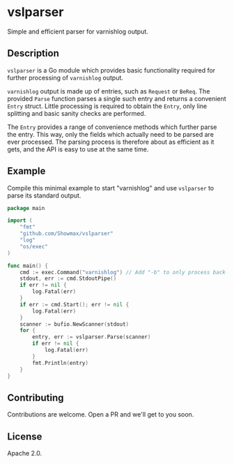 # vslparser

Simple and efficient parser for varnishlog output.

## Description

`vslparser` is a Go module which provides basic functionality required for
further processing of `varnishlog` output.

`varnishlog` output is made up of entries, such as `Request` or `BeReq`. The
provided `Parse` function parses a single such entry and returns a convenient
`Entry` struct. Little processing is required to obtain the `Entry`, only line
splitting and basic sanity checks are performed.

The `Entry` provides a range of convenience methods which further parse the
entry. This way, only the fields which actually need to be parsed are ever
processed. The parsing process is therefore about as efficient as it gets, and
the API is easy to use at the same time.


## Example

Compile this minimal example to start "varnishlog" and use `vslparser` to parse
its standard output.

```go
package main

import (
	"fmt"
	"github.com/Showmax/vslparser"
	"log"
	"os/exec"
)

func main() {
	cmd := exec.Command("varnishlog") // Add "-b" to only process back-end requests.
	stdout, err := cmd.StdoutPipe()
	if err != nil {
		log.Fatal(err)
	}
	if err := cmd.Start(); err != nil {
		log.Fatal(err)
	}
	scanner := bufio.NewScanner(stdout)
	for {
		entry, err := vslparser.Parse(scanner)
		if err != nil {
			log.Fatal(err)
		}
		fmt.Println(entry)
	}
}
```

## Contributing

Contributions are welcome. Open a PR and we'll get to you soon.

## License

Apache 2.0.
